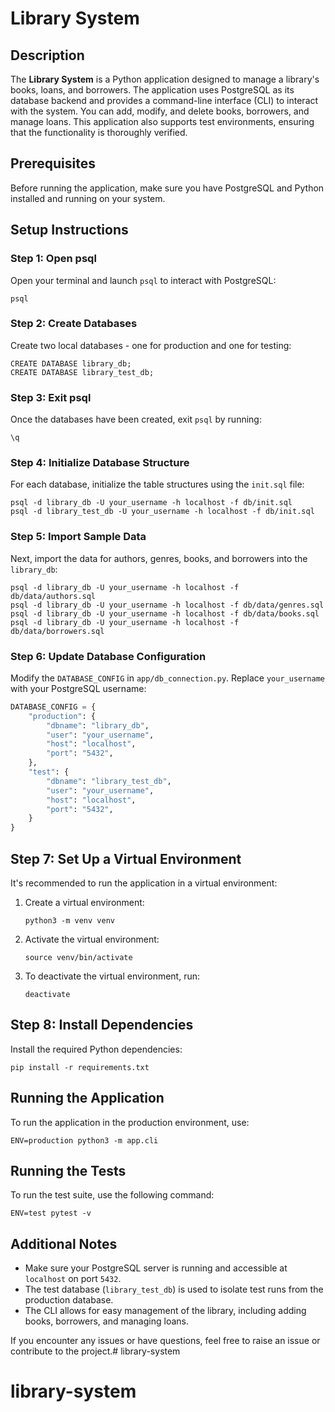 # Library System

## Description
The **Library System** is a Python application designed to manage a library's books, loans, and borrowers. The application uses PostgreSQL as its database backend and provides a command-line interface (CLI) to interact with the system. You can add, modify, and delete books, borrowers, and manage loans. This application also supports test environments, ensuring that the functionality is thoroughly verified.

## Prerequisites
Before running the application, make sure you have PostgreSQL and Python installed and running on your system.

## Setup Instructions

### Step 1: Open psql
Open your terminal and launch `psql` to interact with PostgreSQL:
```
psql
```

### Step 2: Create Databases
Create two local databases - one for production and one for testing:
```
CREATE DATABASE library_db;
CREATE DATABASE library_test_db;
```

### Step 3: Exit psql
Once the databases have been created, exit `psql` by running:
```
\q
```

### Step 4: Initialize Database Structure
For each database, initialize the table structures using the `init.sql` file:
```
psql -d library_db -U your_username -h localhost -f db/init.sql
psql -d library_test_db -U your_username -h localhost -f db/init.sql
```

### Step 5: Import Sample Data
Next, import the data for authors, genres, books, and borrowers into the `library_db`:
```
psql -d library_db -U your_username -h localhost -f db/data/authors.sql
psql -d library_db -U your_username -h localhost -f db/data/genres.sql
psql -d library_db -U your_username -h localhost -f db/data/books.sql
psql -d library_db -U your_username -h localhost -f db/data/borrowers.sql
```


### Step 6: Update Database Configuration
Modify the `DATABASE_CONFIG` in `app/db_connection.py`. Replace `your_username` with your PostgreSQL username:
```python
DATABASE_CONFIG = {
    "production": {
        "dbname": "library_db",
        "user": "your_username",
        "host": "localhost",
        "port": "5432",
    },
    "test": {
        "dbname": "library_test_db",
        "user": "your_username",
        "host": "localhost",
        "port": "5432",
    }
}
```

## Step 7: Set Up a Virtual Environment
It's recommended to run the application in a virtual environment:

1. Create a virtual environment:
   ```
   python3 -m venv venv
   ```

2. Activate the virtual environment:
   ```
   source venv/bin/activate
   ```

3. To deactivate the virtual environment, run:
   ```
   deactivate
   ```

## Step 8: Install Dependencies
Install the required Python dependencies:
```
pip install -r requirements.txt
```

## Running the Application
To run the application in the production environment, use:
```
ENV=production python3 -m app.cli
```

## Running the Tests
To run the test suite, use the following command:
```
ENV=test pytest -v
```

## Additional Notes
- Make sure your PostgreSQL server is running and accessible at `localhost` on port `5432`.
- The test database (`library_test_db`) is used to isolate test runs from the production database.
- The CLI allows for easy management of the library, including adding books, borrowers, and managing loans.

If you encounter any issues or have questions, feel free to raise an issue or contribute to the project.# library-system
# library-system
